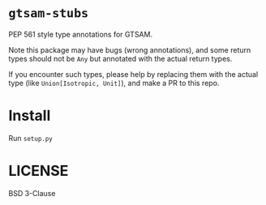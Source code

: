 # `gtsam-stubs`

PEP 561 style type annotations for GTSAM.

Note this package may have bugs (wrong annotations), and some return types should not be `Any` but annotated with the actual return types.

If you encounter such types, please help by replacing them with the actual type (like `Union[Isotropic, Unit]`), and make a PR to this repo.

# Install

Run `setup.py`

# LICENSE

BSD 3-Clause

